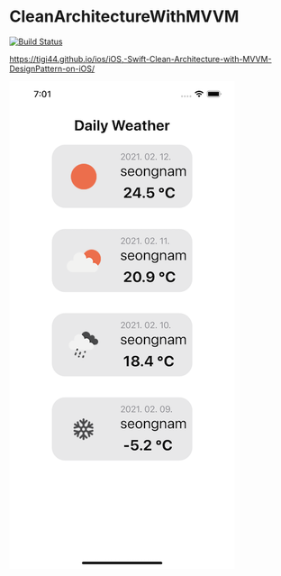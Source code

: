 # CleanArchitectureWithMVVM

[![Build Status](https://travis-ci.org/tigi44/CleanArchitectureWithMVVM.svg?branch=master)](https://travis-ci.org/tigi44/CleanArchitectureWithMVVM)

https://tigi44.github.io/ios/iOS,-Swift-Clean-Architecture-with-MVVM-DesignPattern-on-iOS/

![app](./example.png)
